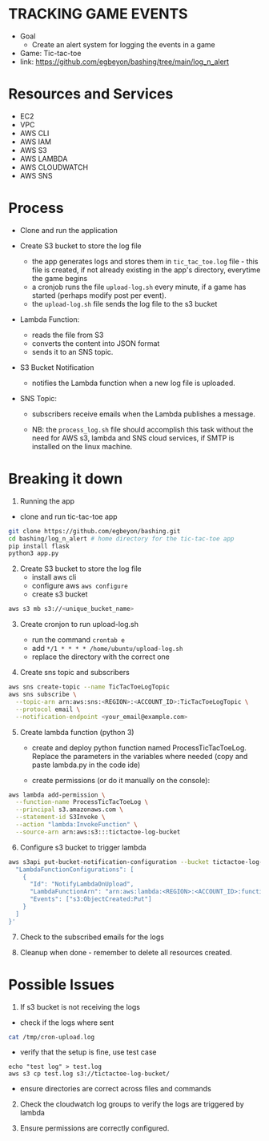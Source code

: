 # TRACKING GAME EVENTS

-  Goal
    - Create an alert system for logging the events in a game
- Game: Tic-tac-toe
- link: https://github.com/egbeyon/bashing/tree/main/log_n_alert


# Resources and Services
- EC2
- VPC
- AWS CLI
- AWS IAM
- AWS S3
- AWS LAMBDA
- AWS CLOUDWATCH
- AWS SNS

# Process
- Clone and run the application

- Create S3 bucket to store the log file
  - the app generates logs and stores them in `tic_tac_toe.log` file - this file is created, if not already existing in the app's directory, everytime the game begins
  - a cronjob runs the file `upload-log.sh` every minute, if a game has started (perhaps modify post per event).
  - the `upload-log.sh` file sends the log file to the s3 bucket


- Lambda Function: 
  - reads the file from S3
  - converts the content into JSON format
  - sends it to an SNS topic.


- S3 Bucket Notification
  - notifies the Lambda function when a new log file is uploaded.


- SNS Topic: 
  - subscribers receive emails when the Lambda publishes a message.

  - NB: the `process_log.sh` file should accomplish this task without the need for AWS s3, lambda and SNS cloud services, if SMTP is installed on the linux machine.

# Breaking it down

1. Running the app
  - clone and run tic-tac-toe app
```bash
git clone https://github.com/egbeyon/bashing.git
cd bashing/log_n_alert # home directory for the tic-tac-toe app
pip install flask
python3 app.py
```

2. Create S3 bucket to store the log file
   - install aws cli
   - configure aws `aws configure`
   - create s3 bucket
```bash
aws s3 mb s3://<unique_bucket_name>
```

3. Create cronjon to run upload-log.sh 
   - run the command `crontab e`
   - add `*/1 * * * * /home/ubuntu/upload-log.sh`
   - replace the directory with the correct one

4. Create sns topic and subscribers
```bash
aws sns create-topic --name TicTacToeLogTopic
aws sns subscribe \
  --topic-arn arn:aws:sns:<REGION>:<ACCOUNT_ID>:TicTacToeLogTopic \
  --protocol email \
  --notification-endpoint <your_email@example.com>

```

5. Create lambda function (python 3)
   - create and deploy python function named ProcessTicTacToeLog. Replace the parameters in the variables where needed (copy and paste lambda.py in the code ide)

   - create permissions (or do it manually on the console):
```bash
aws lambda add-permission \
  --function-name ProcessTicTacToeLog \
  --principal s3.amazonaws.com \
  --statement-id S3Invoke \
  --action "lambda:InvokeFunction" \
  --source-arn arn:aws:s3:::tictactoe-log-bucket
```

6. Configure s3 bucket to trigger lambda
```bash
aws s3api put-bucket-notification-configuration --bucket tictactoe-log-bucket --notification-configuration '{
  "LambdaFunctionConfigurations": [
    {
      "Id": "NotifyLambdaOnUpload",
      "LambdaFunctionArn": "arn:aws:lambda:<REGION>:<ACCOUNT_ID>:function:ProcessTicTacToeLog",
      "Events": ["s3:ObjectCreated:Put"]
    }
  ]
}'
```

7. Check to the subscribed emails for the logs


8. Cleanup when done - remember to delete all resources created.


# Possible Issues

1. If s3 bucket is not receiving the logs
  - check if the logs where sent
```bash
cat /tmp/cron-upload.log
```
  - verify that the setup is fine, use test case
```
echo "test log" > test.log
aws s3 cp test.log s3://tictactoe-log-bucket/
```
  - ensure directories are correct across files and commands

2. Check the cloudwatch log groups to verify the logs are triggered by lambda

3. Ensure permissions are correctly configured. 


